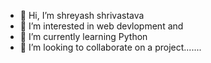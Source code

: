 - 👋 Hi, I’m shreyash shrivastava
- 👀 I’m interested in web devlopment and 
- 🌱 I’m currently learning Python
- 💞️ I’m looking to collaborate on a project.......

<!---
shreyashshrivastava69/shreyashshrivastava69 is a ✨ special ✨ repository because its `README.md` (this file) appears on your GitHub profile.
You can click the Preview link to take a look at your changes.
--->
